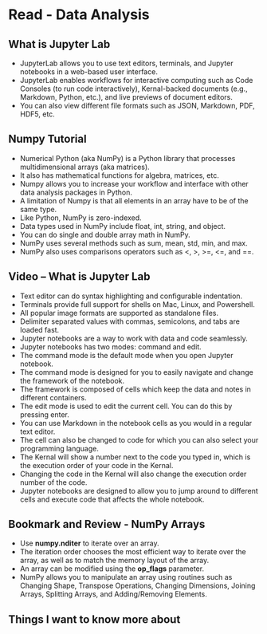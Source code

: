 # Read - Data Analysis

## What is Jupyter Lab

- JupyterLab allows you to use text editors, terminals, and Jupyter notebooks in a web-based user interface.  
- JupyterLab enables workflows for interactive computing such as Code Consoles (to run code interactively), Kernal-backed documents (e.g., Markdown, Python, etc.), and live previews of document editors.  
- You can also view different file formats such as JSON, Markdown, PDF, HDF5, etc.  

## Numpy Tutorial

- Numerical Python (aka NumPy) is a Python library that processes multidimensional arrays (aka matrices).  
- It also has mathematical functions for algebra, matrices, etc.  
- Numpy allows you to increase your workflow and interface with other data analysis packages in Python.  
- A limitation of Numpy is that all elements in an array have to be of the same type.  
- Like Python, NumPy is zero-indexed.  
- Data types used in NumPy include float, int, string, and object.  
- You can do single and double array math in NumPy.  
- NumPy uses several methods such as sum, mean, std, min, and max.  
- NumPy also uses comparisons operators such as <, >, >=, <=, and ==.  

## Video – What is Jupyter Lab

- Text editor can do syntax highlighting and configurable indentation.  
- Terminals provide full support for shells on Mac, Linux, and Powershell.  
- All popular image formats are supported as standalone files.  
- Delimiter separated values with commas, semicolons, and tabs are loaded fast.  
- Jupyter notebooks are a way to work with data and code seamlessly.  
- Jupyter notebooks has two modes: command and edit.  
- The command mode is the default mode when you open Jupyter notebook.  
- The command mode is designed for you to easily navigate and change the framework of the notebook.  
- The framework is composed of cells which keep the data and notes in different containers.  
- The edit mode is used to edit the current cell. You can do this by pressing enter.  
- You can use Markdown in the notebook cells as you would in a regular text editor.  
- The cell can also be changed to code for which you can also select your programming language.  
- The Kernal will show a number next to the code you typed in, which is the execution order of your code in the Kernal.  
- Changing the code in the Kernal will also change the execution order number of the code.  
- Jupyter notebooks are designed to allow you to jump around to different cells and execute code that affects the whole notebook.  

## Bookmark and Review - NumPy Arrays

- Use **numpy.nditer** to iterate over an array.  
- The iteration order chooses the most efficient way to iterate over the array, as well as to match the memory layout of the array.  
- An array can be modified using the **op_flags** parameter.
- NumPy allows you to manipulate an array using routines such as Changing Shape, Transpose Operations, Changing Dimensions, Joining Arrays, Splitting Arrays, and Adding/Removing Elements.

## Things I want to know more about

